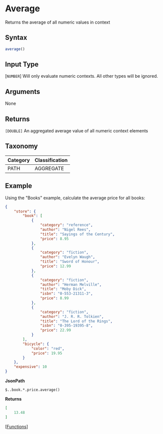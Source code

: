 # Average

Returns the average of all numeric values in context

## Syntax

```js
average()
```

## Input Type

[`NUMBER`] Will only evaluate numeric contexts. All other types will be ignored.

## Arguments

None

## Returns

`[DOUBLE]` An aggregated average value of all numeric context elements

## Taxonomy

| Category | Classification |
|:---------|:---------------|
| PATH     | AGGREGATE      |

## Example

Using the "Books" example, calculate the average price for all books:

```json 
{
    "store": {
        "book": [
            {
                "category": "reference",
                "author": "Nigel Rees",
                "title": "Sayings of the Century",
                "price": 8.95
            },
            {
                "category": "fiction",
                "author": "Evelyn Waugh",
                "title": "Sword of Honour",
                "price": 12.99
            },
            {
                "category": "fiction",
                "author": "Herman Melville",
                "title": "Moby Dick",
                "isbn": "0-553-21311-3",
                "price": 8.99
            },
            {
                "category": "fiction",
                "author": "J. R. R. Tolkien",
                "title": "The Lord of the Rings",
                "isbn": "0-395-19395-8",
                "price": 22.99
            }
        ],
        "bicycle": {
            "color": "red",
            "price": 19.95
        }
    },
    "expensive": 10
}
```

**JsonPath**

```
$..book.*.price.average()
```

**Returns**

```json
[
    13.48
]
```

[[Functions](../Functions.md)]